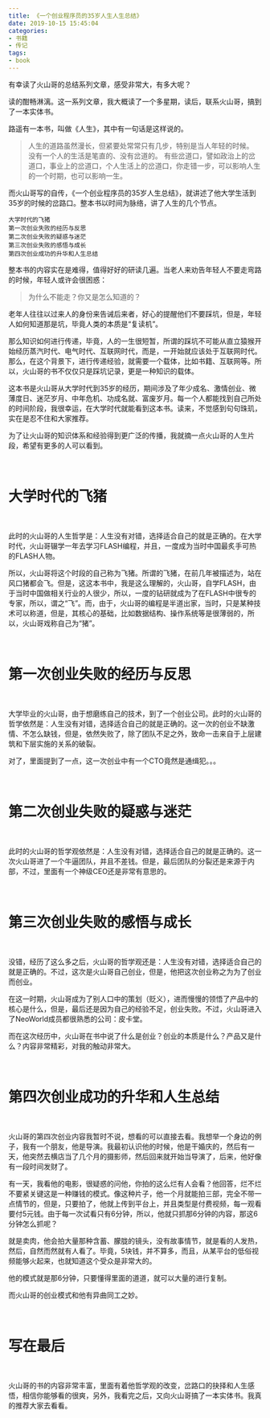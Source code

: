 ```yaml
---
title: 《一个创业程序员的35岁人生人生总结》
date: 2019-10-15 15:45:04
categories:
- 书籍
- 传记
tags:
- book
---
```

有幸读了火山哥的总结系列文章，感受非常大，有多大呢？

读的酣畅淋漓。这一系列文章，我大概读了一个多星期，读后，联系火山哥，搞到了一本实体书。

<!-- more -->

路遥有一本书，叫做《人生》，其中有一句话是这样说的。

>人生的道路虽然漫长，但紧要处常常只有几步，特别是当人年轻的时候。
没有一个人的生活是笔直的、没有岔道的。
有些岔道口，譬如政治上的岔道口，事业上的岔道口，个人生活上的岔道口，你走错一步，可以影响人生的一个时期，也可以影响一生。

而火山哥写的自传，《一个创业程序员的35岁人生总结》，就讲述了他大学生活到35岁的时候的岔路口。整本书以时间为脉络，讲了人生的几个节点。

	大学时代的飞猪
	第一次创业失败的经历与反思
	第二次创业失败的疑惑与迷茫
	第三次创业失败的感悟与成长
	第四次创业成功的升华和人生总结
	
整本书的内容实在是难得，值得好好的研读几遍。当老人来劝告年轻人不要走弯路的时候，年轻人或许会很困惑：

>为什么不能走？你又是怎么知道的？

老年人往往以过来人的身份来告诫后来者，好心的提醒他们不要踩坑，但是，年轻人如何知道那是坑，毕竟人类的本质是“复读机”。

那么知识如何进行传递，毕竟，人的一生很短暂，所谓的踩坑不可能从直立猿猴开始经历蒸汽时代、电气时代、互联网时代，而是，一开始就应该处于互联网时代。那么，在这个背景下，进行传递经验，就需要一个载体，比如书籍、互联网等。所以，火山哥的书不仅仅只是踩坑记录，更是一种知识的载体。

这本书是火山哥从大学时代到35岁的经历，期间涉及了年少成名、激情创业、微薄度日、迷茫岁月、中年危机、功成名就、富废岁月。每一个人都能找到自己所处的时间阶段，我很幸运，在大学时代就能看到这本书。读来，不觉感到句句珠玑，实在是忍不住和大家推荐。

为了让火山哥的知识体系和经验得到更广泛的传播，我就摘一点火山哥的人生片段，希望有更多的人可以看到。

<br/>

# 大学时代的飞猪

<br/>

此时的火山哥的人生哲学是：人生没有对错，选择适合自己的就是正确的。在大学时代，火山哥辍学一年去学习FLASH编程，并且，一度成为当时中国最炙手可热的FLASH人物。

所以，火山哥将这个时段的自己称为飞猪。所谓的飞猪，在前几年被描述为，站在风口猪都会飞。但是，这这本书中，我是这么理解的，火山哥，自学FLASH，由于当时中国做相关行业的人很少，所以，一度的钻研就成为了在FLASH中很专的专家，所以，谓之“飞”。而，由于，火山哥的编程是半道出家，当时，只是某种技术可以称道，但是，其核心的基础，比如数据结构、操作系统等是很薄弱的，所以，火山哥戏称自己为“猪”。

<br/>

# 第一次创业失败的经历与反思

<br/>

大学毕业的火山哥，由于想磨练自己的技术，到了一个创业公司。此时的火山哥的哲学依然是：人生没有对错，选择适合自己的就是正确的。这一次的创业不缺激情、不怎么缺钱，但是，依然失败了，除了团队不足之外，致命一击来自于上层建筑和下层实施的关系的破裂。

对了，里面提到了一点，这一次创业中有一个CTO竟然是通缉犯。。。

<br/>

# 第二次创业失败的疑惑与迷茫

<br/>

此时的火山哥的哲学观依然是：人生没有对错，选择适合自己的就是正确的。这一次火山哥进了一个牛逼团队，并且不差钱。但是，最后团队的分裂还是来源于内部，不过，里面有一个神级CEO还是非常有意思的。

<br/>

# 第三次创业失败的感悟与成长

<br/>

没错，经历了这么多之后，火山哥的哲学观还是：人生没有对错，选择适合自己的就是正确的。不过，这次是火山哥自己创业，但是，他把这次创业称之为为了创业而创业。

在这一时期，火山哥成为了别人口中的策划（贬义），进而慢慢的领悟了产品中的核心是什么，但是，最后还是因为自己的经验不足，创业失败。不过，火山哥进入了NeoWorld成员都很熟悉的公司：皮卡堂。

而在这次经历中，火山哥在书中说了什么是创业？创业的本质是什么？产品又是什么？内容非常精彩，对我的触动非常大。

<br/>

# 第四次创业成功的升华和人生总结

<br/>

火山哥的第四次创业内容我暂时不说，想看的可以直接去看。我想举一个身边的例子，我有一个朋友，他是导演。我最初认识他的时候，他是干婚庆的，然后有一天，他突然去横店当了几个月的摄影师，然后回来就开始当导演了，后来，他好像有一段时间发财了。

有一天，我看他的电影，很疑惑的问他，你拍的这么烂有人会看？他回答，烂不烂不要紧关键这是一种赚钱的模式。像这种片子，他一个月就能拍三部，完全不带一点情节的，但是，只要拍了，他就上传到平台上，并且类型是付费视频，每一观看要付5元钱。由于每一次试看只有6分钟，所以，他就只抓那6分钟的内容，那这6分钟怎么抓呢？

就是卖肉，他会拍大量那种含蓄、朦胧的镜头，没有故事情节，就是看的人发热，然后，自然而然就有人看了。毕竟，5块钱，并不算多，而且，从某平台的低俗视频能够火起来，也就知道这个受众是非常大的。

他的模式就是那6分钟，只要懂得里面的道道，就可以大量的进行复制。

而火山哥的创业模式和他有异曲同工之妙。

<br/>

# 写在最后

<br/>

火山哥的书的内容非常丰富，里面有着他哲学观的改变，岔路口的抉择和人生感悟，相信你能够看的很爽，另外，我看完之后，又向火山哥搞了一本实体书。我真的推荐大家去看看。